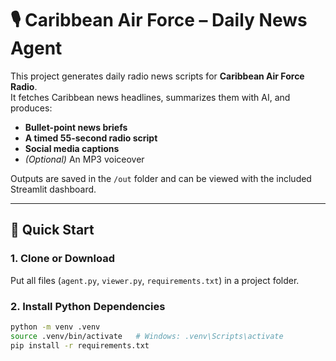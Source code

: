 # 🎙️ Caribbean Air Force – Daily News Agent

This project generates daily radio news scripts for **Caribbean Air Force Radio**.  
It fetches Caribbean news headlines, summarizes them with AI, and produces:

- **Bullet-point news briefs**
- **A timed 55-second radio script**
- **Social media captions**
- *(Optional)* An MP3 voiceover

Outputs are saved in the `/out` folder and can be viewed with the included Streamlit dashboard.

---

## 🚀 Quick Start

### 1. Clone or Download
Put all files (`agent.py`, `viewer.py`, `requirements.txt`) in a project folder.

### 2. Install Python Dependencies
```bash
python -m venv .venv
source .venv/bin/activate   # Windows: .venv\Scripts\activate
pip install -r requirements.txt
